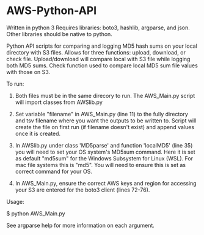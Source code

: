 # AWS-Python-API

Written in python 3
Requires libraries: boto3, hashlib, argparse, and json.  Other libraries should be native to python.

Python API scripts for comparing and logging MD5 hash sums on your local directory with S3 files. Allows for three functions: upload, download, or check file.  Upload/download will compare local with S3 file while logging both MD5 sums.  Check function used to compare local MD5 sum file values with those on S3.

To run:

1. Both files must be in the same direcory to run.  The AWS_Main.py script will import classes from AWSlib.py

2. Set variable "filename" in AWS_Main.py (line 11) to the fully directory and tsv filename where you want the outputs to be written to.  Script will create the file on first run (if filename doesn't exist) and append values once it is created.

3. In AWSlib.py under class 'MD5parse' and function 'localMD5' (line 35) you will need to set your OS system's MD5sum command.  Here it is set as default "md5sum" for the Windows Subsystem for Linux (WSL).  For mac file systems this is "md5".  You will need to ensure this is set as correct command for your OS.

4. In AWS_Main.py, ensure the correct AWS keys and region for accessing your S3 are entered for the boto3 client (lines 72-76).  

Usage:

$ python AWS_Main.py <action> <local file path> <S3 bucket> <S3 prefix>
  
See argparse help for more information on each argument.
